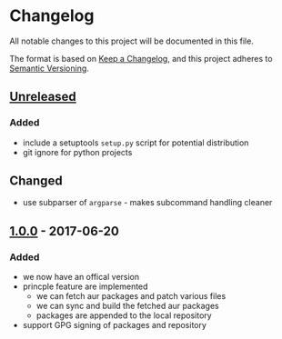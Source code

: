# Changelog
All notable changes to this project will be documented in this file.

The format is based on [Keep a Changelog](https://keepachangelog.com/en/1.0.0/),
and this project adheres to [Semantic Versioning](https://semver.org/spec/v2.0.0.html).

## [Unreleased]
### Added
- include a setuptools `setup.py` script for potential distribution
- git ignore for python projects

## Changed
- use subparser of `argparse` - makes subcommand handling cleaner

## [1.0.0] - 2017-06-20
### Added
- we now have an offical version
- princple feature are implemented
  - we can fetch aur packages and patch various files
  - we can sync and build the fetched aur packages
  - packages are appended to the local repository
- support GPG signing of packages and repository

[Unreleased]: https://github.com/hv15/saur/compare/v1.0.0...HEAD
[1.0.0]: https://github.com/hv15/saur/releases/v1.0.0

